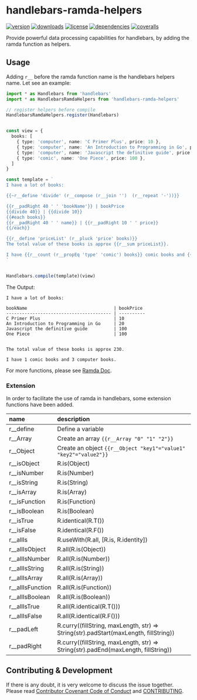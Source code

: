 # handlebars-ramda-helpers

[![version](https://img.shields.io/npm/v/handlebars-ramda-helpers.svg?style=flat-square)](https://www.npmjs.com/package/handlebars-ramda-helpers)
[![downloads](https://img.shields.io/npm/dm/handlebars-ramda-helpers.svg?style=flat-square)](https://www.npmjs.com/package/handlebars-ramda-helpers)
[![license](https://img.shields.io/npm/l/handlebars-ramda-helpers.svg?style=flat-square)](https://www.npmjs.com/package/handlebars-ramda-helpers)
[![dependencies](https://img.shields.io/david/keq-request/handlebars-ramda-helpers.svg?style=flat-square)](https://www.npmjs.com/package/handlebars-ramda-helpers)
[![coveralls](https://img.shields.io/coveralls/github/keq-request/handlebars-ramda-helpers.svg?style=flat-square)](https://coveralls.io/github/keq-request/handlebars-ramda-helpers)



<!-- description -->
Provide powerful data processing capabilities for handlebars, by adding the ramda function as helpers.
<!-- description -->

## Usage

<!-- usage -->

Adding ```r__``` before the ramda function name is the handlebars helpers name.
Let see an example:

```typescript
import * as Handlebars from 'handlebars'
import * as HandlebarsRamdaHelpers from 'handlebars-ramda-helpers'

// register helpers before compile
HandlebarsRamdaHelpers.register(Handlebars)


const view = {
  books: [
    { type: 'computer', name: 'C Primer Plus', price: 10 },
    { type: 'computer', name: 'An Introduction to Programming in Go', price: 20 },
    { type: 'computer', name: 'Javascript the definitive guide', price: 100 },
    { type: 'comic', name: 'One Piece', price: 100 },
  ]
}

const template = `
I have a lot of books:

{{~r__define 'divide' (r__compose (r__join '')  (r__repeat '-'))}}

{{r__padRight 40 ' ' 'bookName'}} | bookPrice
{{divide 40}} | {{divide 10}}
{{#each books}}
{{r__padRight 40 ' ' name}} | {{r__padRight 10 ' ' price}}
{{/each}}

{{r__define 'priceList' (r__pluck 'price' books)}}
The total value of these books is approx {{r__sum priceList}}.

I have {{r__count (r__propEq 'type' 'comic') books}} comic books and {{r__count (r__propEq 'type' 'computer') books}} computer books.
`


Handlebars.compile(template)(view)
```

The Output:

```text
I have a lot of books:

bookName                                 | bookPrice
---------------------------------------- | ----------
C Primer Plus                            | 10
An Introduction to Programming in Go     | 20
Javascript the definitive guide          | 100
One Piece                                | 100


The total value of these books is approx 230.

I have 1 comic books and 3 computer books.
```

For more functions, please see [Ramda Doc](https://ramdajs.com/).

### Extension

In order to facilitate the use of ramda in handlebars, some extension functions have been added.

 name             | description
:-----------------|:---------------------------
 r__define        | Define a variable
 r__Array         | Create an array `{{r__Array "0" "1" "2"}}`
 r__Object        | Create an object `{{r__Object "key1"="value1" "key2"="value2"}}`
 r__isObject      | R.is(Object)
 r__isNumber      | R.is(Number)
 r__isString      | R.is(String)
 r__isArray       | R.is(Array)
 r__isFunction    | R.is(Function)
 r__isBoolean     | R.is(Boolean)
 r__isTrue        | R.identical(R.T())
 r__isFalse       | R.identical(R.F())
 r__allIs         | R.useWith(R.all, [R.is, R.identity])
 r__allIsObject   | R.all(R.is(Object))
 r__allIsNumber   | R.all(R.is(Number))
 r__allIsString   | R.all(R.is(String))
 r__allIsArray    | R.all(R.is(Array))
 r__allIsFunction | R.all(R.is(Function))
 r__allIsBoolean  | R.all(R.is(Boolean))
 r__allIsTrue     | R.all(R.identical(R.T()))
 r__allIsFalse    | R.all(R.identical(R.F()))
 r__padLeft       | R.curry((fillString, maxLength, str) => String(str).padStart(maxLength, fillString))
 r__padRight      | R.curry((fillString, maxLength, str) => String(str).padEnd(maxLength, fillString))
<!-- usage -->

<!-- addition -->
<!-- addition -->


## Contributing & Development

If there is any doubt, it is very welcome to discuss the issue together.
Please read [Contributor Covenant Code of Conduct](.github/CODE_OF_CONDUCT.md) and [CONTRIBUTING](.github/CONTRIBUTING.md).
